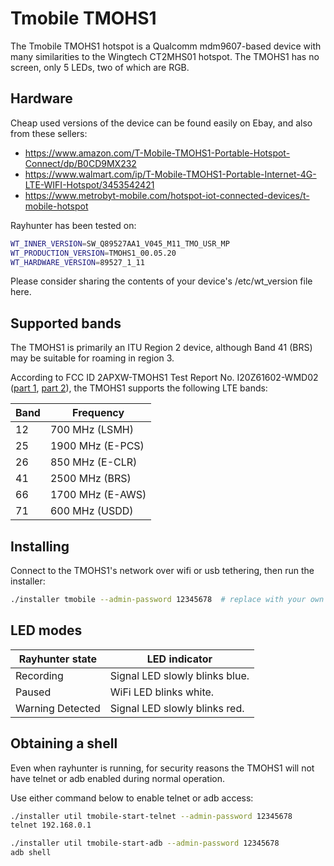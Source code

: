 # Tmobile TMOHS1

The Tmobile TMOHS1 hotspot is a Qualcomm mdm9607-based device with many similarities to the Wingtech CT2MHS01 hotspot. The TMOHS1 has no screen, only 5 LEDs, two of which are RGB.

## Hardware
Cheap used versions of the device can be found easily on Ebay, and also from these sellers:
- https://www.amazon.com/T-Mobile-TMOHS1-Portable-Hotspot-Connect/dp/B0CD9MX232
- https://www.walmart.com/ip/T-Mobile-TMOHS1-Portable-Internet-4G-LTE-WIFI-Hotspot/3453542421
- https://www.metrobyt-mobile.com/hotspot-iot-connected-devices/t-mobile-hotspot

Rayhunter has been tested on:

```sh
WT_INNER_VERSION=SW_Q89527AA1_V045_M11_TMO_USR_MP
WT_PRODUCTION_VERSION=TMOHS1_00.05.20
WT_HARDWARE_VERSION=89527_1_11
```

Please consider sharing the contents of your device's /etc/wt_version file here.

## Supported bands

The TMOHS1 is primarily an ITU Region 2 device, although Band 41 (BRS) may be suitable for roaming in region 3.

According to FCC ID 2APXW-TMOHS1 Test Report No. I20Z61602-WMD02 ([part 1](https://fcc.report/FCC-ID/2APXW-TMOHS1/4987033.pdf), [part 2](https://fcc.report/FCC-ID/2APXW-TMOHS1/4987034.pdf)), the TMOHS1 supports the following LTE bands:

| Band | Frequency        |
| ---- | ---------------- |
|   12 | 700 MHz (LSMH)   |
|   25 | 1900 MHz (E-PCS) |
|   26 | 850 MHz (E-CLR)  |
|   41 | 2500 MHz (BRS)   |
|   66 | 1700 MHz (E-AWS) |
|   71 | 600 MHz (USDD)   |

## Installing
Connect to the TMOHS1's network over wifi or usb tethering, then run the installer:

```sh
./installer tmobile --admin-password 12345678  # replace with your own password
```

## LED modes
| Rayhunter state  | LED indicator                  |
| ---------------- | ------------------------------ |
| Recording        | Signal LED slowly blinks blue. |
| Paused           | WiFi LED blinks white.         |
| Warning Detected | Signal LED slowly blinks red.  |

## Obtaining a shell
Even when rayhunter is running, for security reasons the TMOHS1 will not have telnet or adb enabled during normal operation.

Use either command below to enable telnet or adb access:

```sh
./installer util tmobile-start-telnet --admin-password 12345678
telnet 192.168.0.1
```

```sh
./installer util tmobile-start-adb --admin-password 12345678
adb shell
```
